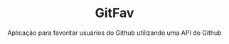 <h1 align='center'> GitFav </h1>
<p align='center'> Aplicação para favoritar usuários do Github utilizando uma API do Github </p>
